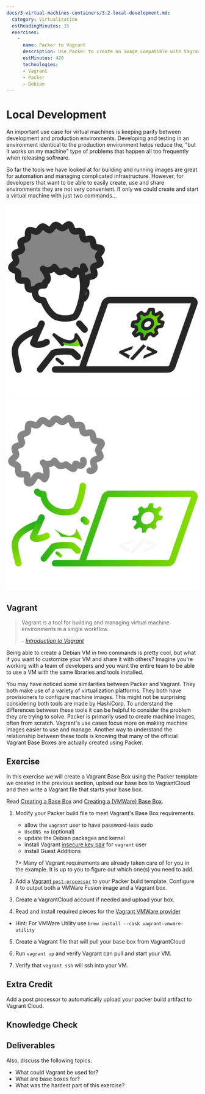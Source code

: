 ```yaml
---
docs/3-virtual-machines-containers/3.2-local-development.md:
  category: Virtualization
  estReadingMinutes: 15
  exercises:
    -
      name: Packer to Vagrant
      description: Use Packer to create an image compatible with Vagrants Base Box requirements. Leverage a Packer provisioner to add ssh key, install dependencies and tools, leverage Packer post-processor to output an vmx and a vagrant box
      estMinutes: 420
      technologies:
      - Vagrant
      - Packer
      - Debian
---
```


# Local Development

An important use case for virtual machines is keeping parity between development and production environments. Developing and testing in an environment identical to the production environment helps reduce the, "but it works on my machine" type of problems that happen all too frequently when releasing software.

So far the tools we have looked at for building and running images are great for automation and managing complicated infrastructure. However, for developers that want to be able to easily create, use and share environments they are not very convenient. If only we could create and start a virtual machine with just two commands...

![developer image](img3/developer_light.svg ':size=150x150 :class=light-mode-icon :alt= developer image; light mode')
![developer image](img3/developer_dark.svg ':size=150x150 :class=dark-mode-icon :alt= developer image; dark mode')

## Vagrant

> Vagrant is a tool for building and managing virtual machine environments in a single workflow.
>
> _- [Introduction to Vagrant](https://www.vagrantup.com/intro/index)_

Being able to create a Debian VM in two commands is pretty cool, but what if you want to customize your VM and share it with others? Imagine you're working with a team of developers and you want the entire team to be able to use a VM with the same libraries and tools installed.

You may have noticed some similarities between Packer and Vagrant. They both make use of a variety of virtualization platforms. They both have provisioners to configure machine images. This might not be surprising considering both tools are made by HashiCorp. To understand the differences between these tools it can be helpful to consider the problem they are trying to solve. Packer is primarily used to create machine images, often from scratch. Vagrant's use cases focus more on making machine images easier to use and manage. Another way to understand the relationship between these tools is knowing that many of the official Vagrant Base Boxes are actually created using Packer.

## Exercise

In this exercise we will create a Vagrant Base Box using the Packer template we created in the previous section, upload our base box to VagrantCloud and then write a Vagrant file that starts your base box.

Read [Creating a Base Box](https://www.vagrantup.com/docs/boxes/base) and [Creating a (VMWare) Base Box](https://developer.hashicorp.com/vagrant/docs/providers/vmware/boxes).

1. Modify your Packer build file to meet Vagrant's Base Box requirements.
    - allow the `vagrant` user to have password-less sudo
    - `UseDNS no` (optional)
    - update the Debian packages and kernel
    - install Vagrant [insecure key pair](https://github.com/hashicorp/vagrant/tree/master/keys) for `vagrant` user
    - install Guest Additions

    ?> Many of Vagrant requirements are already taken care of for you in the example. It is up to you to figure out which one(s) you need to add.

2. Add a [Vagrant `post-processor`](https://www.packer.io/docs/post-processors/vagrant/vagrant) to your Packer build template. Configure it to output both a VMWare Fusion image and a Vagrant box.

3. Create a VagrantCloud account if needed and upload your box.

4. Read and install required pieces for the [Vagrant VMWare provider](https://developer.hashicorp.com/vagrant/docs/providers/vmware)
- Hint: For VMWare Utility use `brew install --cask vagrant-vmware-utility`

5. Create a Vagrant file that will pull your base box from VagrantCloud

6. Run `vagrant up` and verify Vagrant can pull and start your VM.

7. Verify that `vagrant ssh` will ssh into your VM.

## Extra Credit

 Add a post processor to automatically upload your packer build artifact to Vagrant Cloud.

## Knowledge Check

<div class="quizdown">
  <div id="chapter-3/3.2/vagrant-quiz.js"></div>
</div>

## Deliverables

Also, discuss the following topics.

- What could Vagrant be used for?
- What are base boxes for?
- What was the hardest part of this exercise?

